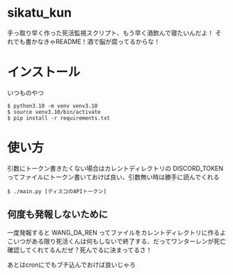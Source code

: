 # sikatu_kun
手っ取り早く作った死活監視スクリプト、もう早く酒飲んで寝たいんだよ！
それでも書かなきゃREADME！酒で脳が腐ってるからな！

# インストール
いつものやつ
```
$ python3.10 -m venv venv3.10
$ source venv3.10/bin/activate
$ pip install -r requirements.txt
```

# 使い方
引数にトークン書きたくない場合はカレントディレクトリの DISCORD_TOKEN ってファイルにトークン書いておけば良い、引数無い時は勝手に読んでくれる
```
$ ./main.py [ディスコのAPIトークン]
```

## 何度も発報しないために
一度発報すると WANG_DA_REN ってファイルをカレントディレクトリに作るよ
こいつがある限り死活くんは何もしないで終了する、だってワンターレンが死亡確認してくれてるんだぜ？死んでるに決まってるさ！

あとはcronにでもブチ込んでおけば良いじゃろ
